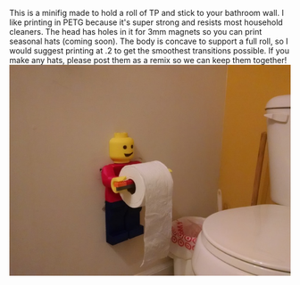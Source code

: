 This is a minifig made to hold a roll of TP and stick to your bathroom wall. I like printing in PETG because it's super strong and resists most household cleaners. The head has holes in it for 
3mm magnets so you can print seasonal hats (coming soon).
The body is concave to support a full roll, so I would suggest printing at .2 to get the smoothest transitions possible. If you make 
any hats, please post them as a remix so we can keep them together!
![Minifig TP Holder](https://github.com/InventorForgeMakerspace/3dFiles/blob/master/Minifig_TP_Holder/bbe31f37267ebf64a6795db19476e163_preview_featured.jpg "Minifig TP Holder")
